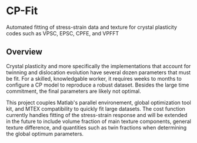 # CP-Fit
Automated fitting of stress-strain data and texture for crystal plasticity codes such as VPSC, EPSC, CPFE, and VPFFT

## Overview
Crystal plasticity and more specifically the implementations that account for twinning and dislocation evolution have several dozen parameters that must be fit. For a skilled, knowledgable worker, it requires weeks to months to configure a CP model to reproduce a robust dataset. Besides the large time commitment, the final parameters are likely not optimal.

This project couples Matlab's parallel environement, global optimization tool kit, and MTEX compatibility to quickly fit large datasets. The cost function currently handles fitting of the stress-strain response and will be extended in the future to include volume fraction of main texture components, general texture difference, and quantities such as twin fractions when determining the global optimum parameters.
